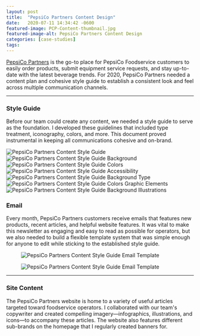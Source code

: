```yaml
---
layout: post
title:  "PepsiCo Partners Content Design"
date:   2020-07-11 14:34:42 -0600
featured-image: PCP-Content-thumbnail.jpg
featured-image-alt: PepsiCo Partners Content Design
categories: [case-studies]
tags: 
---
```


<a href="http://pepsicopartners.com/">PepsiCo Partners</a> is the go-to place for PepsiCo Foodservice customers to easily order products, submit equipment service requests, and stay up-to-date with the latest beverage trends. For 2020, PepsiCo Partners needed a content plan and cohesive style guide to establish a consistent look and feel across multiple communication channels.



---

### Style Guide

Before our team could create any content, we needed a style guide to serve as the foundation. I developed these guidelines that included type treatment, iconography, colors, and more. This document proved instrumental in keeping all communications cohesive and on-brand. 

<div class="full-width">
        <img class="double" src="../../../../assets/images/PCP-Title.jpg" alt="PepsiCo Partners Content Style Guide" />
        <img class="double" src="../../../../assets/images/PCP-Background.jpg" alt="PepsiCo Partners Content Style Guide Background" />
        <img class="double" src="../../../../assets/images/PCP-Colors.jpg" alt="PepsiCo Partners Content Style Guide Colors" />
        <img class="double" src="../../../../assets/images/PCP-Accessibility.jpg" alt="PepsiCo Partners Content Style Guide Accessibility" />
        <img class="double" src="../../../../assets/images/PCP-Type.jpg" alt="PepsiCo Partners Content Style Guide Background Type" />
        <img class="double" src="../../../../assets/images/PCP-Graphic-Elements.jpg" alt="PepsiCo Partners Content Style Guide Colors Graphic Elements" />
        <img class="double" src="../../../../assets/images/PCP-Illustrations-Iconography.jpg" alt="PepsiCo Partners Content Style Guide Background Illustrations" />
</div>

### Email

Every month, PepsiCo Partners customers receive emails that features new products, recent articles, and helpful website features. It was vital to make this newsletter as engaging and easy to read as possible for operators, but we also needed to build a flexible template system that was simple enough for anyone to edit while sticking to the established style guide.

<div class="flex-container">
    <figure class="single">
        <img src="../../../../assets/images/PCP-Email-Template.jpg" alt="PepsiCo Partners Content Style Guide Email Template" />
    </figure>
    <figure class="single">
        <img src="../../../../assets/images/PCP-Email-Template-copy.jpg" alt="PepsiCo Partners Content Style Guide Email Template" />
    </figure>
</div>

---

### Site Content

The PepsiCo Partners website is home to a variety of useful articles targeted toward foodservice operators. I collaborated with our team's copywriter and created compelling imagery—infographics, illustrations, and icons—to accompany these articles. The website also features different sub-brands on the homepage that I regularly created banners for.

